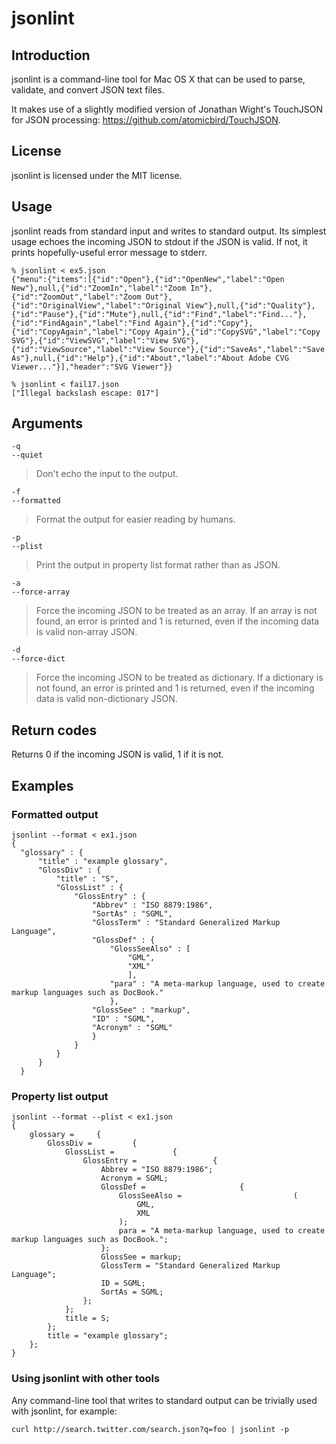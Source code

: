# jsonlint

## Introduction

jsonlint is a command-line tool for Mac OS X that can be used to parse, validate, and convert JSON text files.

It makes use of a slightly modified version of Jonathan Wight's TouchJSON for JSON processing: <https://github.com/atomicbird/TouchJSON>.

## License

jsonlint is licensed under the MIT license.

## Usage

jsonlint reads from standard input and writes to standard output. Its simplest usage echoes the incoming JSON to stdout if the JSON is valid. If not, it prints hopefully-useful error message to stderr.

	% jsonlint < ex5.json
	{"menu":{"items":[{"id":"Open"},{"id":"OpenNew","label":"Open New"},null,{"id":"ZoomIn","label":"Zoom In"},{"id":"ZoomOut","label":"Zoom Out"},{"id":"OriginalView","label":"Original View"},null,{"id":"Quality"},{"id":"Pause"},{"id":"Mute"},null,{"id":"Find","label":"Find..."},{"id":"FindAgain","label":"Find Again"},{"id":"Copy"},{"id":"CopyAgain","label":"Copy Again"},{"id":"CopySVG","label":"Copy SVG"},{"id":"ViewSVG","label":"View SVG"},{"id":"ViewSource","label":"View Source"},{"id":"SaveAs","label":"Save As"},null,{"id":"Help"},{"id":"About","label":"About Adobe CVG Viewer..."}],"header":"SVG Viewer"}}

	% jsonlint < fail17.json
	["Illegal backslash escape: 017"]

## Arguments

	-q
	--quiet
> Don't echo the input to the output.

	-f
	--formatted
> Format the output for easier reading by humans.

	-p
	--plist
> Print the output in property list format rather than as JSON.

	-a
	--force-array
> Force the incoming JSON to be treated as an array. If an array is not found, an error is printed and 1 is returned, even if the incoming data is valid non-array JSON.

	-d
	--force-dict
> Force the incoming JSON to be treated as dictionary. If a dictionary is not found, an error is printed and 1 is returned, even if the incoming data is valid non-dictionary JSON.


## Return codes

Returns 0 if the incoming JSON is valid, 1 if it is not.

## Examples

### Formatted output

	jsonlint --format < ex1.json
	{
	  "glossary" : {
		  "title" : "example glossary",
		  "GlossDiv" : {
			  "title" : "S",
			  "GlossList" : {
				  "GlossEntry" : {
					  "Abbrev" : "ISO 8879:1986",
					  "SortAs" : "SGML",
					  "GlossTerm" : "Standard Generalized Markup Language",
					  "GlossDef" : {
						  "GlossSeeAlso" : [
							  "GML",
							  "XML"
							  ],
						  "para" : "A meta-markup language, used to create markup languages such as DocBook."
						  },
					  "GlossSee" : "markup",
					  "ID" : "SGML",
					  "Acronym" : "SGML"
					  }
				  }
			  }
		  }
	  }

### Property list output
	jsonlint --format --plist < ex1.json
	{
		glossary =     {
			GlossDiv =         {
				GlossList =             {
					GlossEntry =                 {
						Abbrev = "ISO 8879:1986";
						Acronym = SGML;
						GlossDef =                     {
							GlossSeeAlso =                         (
								GML,
								XML
							);
							para = "A meta-markup language, used to create markup languages such as DocBook.";
						};
						GlossSee = markup;
						GlossTerm = "Standard Generalized Markup Language";
						ID = SGML;
						SortAs = SGML;
					};
				};
				title = S;
			};
			title = "example glossary";
		};
	}

### Using jsonlint with other tools

Any command-line tool that writes to standard output can be trivially used with jsonlint, for example:

	curl http://search.twitter.com/search.json?q=foo | jsonlint -p
